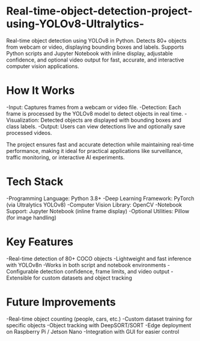 # Real-time-object-detection-project-using-YOLOv8-Ultralytics-
Real-time object detection using YOLOv8 in Python. Detects 80+ objects from webcam or video, displaying bounding boxes and labels. Supports Python scripts and Jupyter Notebook with inline display, adjustable confidence, and optional video output for fast, accurate, and interactive computer vision applications.

# How It Works

-Input: Captures frames from a webcam or video file.
-Detection: Each frame is processed by the YOLOv8 model to detect objects in real time.
-Visualization: Detected objects are displayed with bounding boxes and class labels.
-Output: Users can view detections live and optionally save processed videos.

The project ensures fast and accurate detection while maintaining real-time performance, making it ideal for practical applications like surveillance, traffic monitoring, or interactive AI experiments.

# Tech Stack

-Programming Language: Python 3.8+
-Deep Learning Framework: PyTorch (via Ultralytics YOLOv8)
-Computer Vision Library: OpenCV
-Notebook Support: Jupyter Notebook (inline frame display)
-Optional Utilities: Pillow (for image handling)

# Key Features

-Real-time detection of 80+ COCO objects
-Lightweight and fast inference with YOLOv8n
-Works in both script and notebook environments
-Configurable detection confidence, frame limits, and video output
-Extensible for custom datasets and object tracking

# Future Improvements

-Real-time object counting (people, cars, etc.)
-Custom dataset training for specific objects
-Object tracking with DeepSORT/SORT
-Edge deployment on Raspberry Pi / Jetson Nano
-Integration with GUI for easier control

